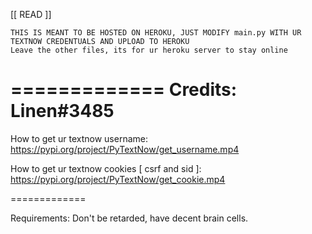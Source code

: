 [[    READ    ]]

    THIS IS MEANT TO BE HOSTED ON HEROKU, JUST MODIFY main.py WITH UR TEXTNOW CREDENTUALS AND UPLOAD TO HEROKU
    Leave the other files, its for ur heroku server to stay online
=============
Credits: Linen#3485
=============

How to get ur textnow username: https://pypi.org/project/PyTextNow/get_username.mp4

How to get ur textnow cookies [ csrf and sid ]: https://pypi.org/project/PyTextNow/get_cookie.mp4

=============

Requirements: Don't be retarded, have decent brain cells.

